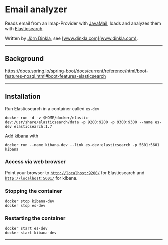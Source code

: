 
# Email analyzer

Reads email from an Imap-Provider with [JavaMail](https://java.net/projects/javamail/pages/Home), loads
and analyzes them with [Elasticsearch](https://www.elastic.co/products/elasticsearch).

Written by [Jörn Dinkla](www.dinkla.com), see [www.dinkla.com](www.dinkla.com).

----
## Background


https://docs.spring.io/spring-boot/docs/current/reference/html/boot-features-nosql.html#boot-features-elasticsearch

----

## Installation

Run Elasticsearch in a container called `es-dev`

```
docker run -d -v $HOME/docker/elastic-dev:/usr/share/elasticsearch/data -p 9200:9200 -p 9300:9300 --name es-dev elasticsearch:1.7
```

Add [kibana](https://www.elastic.co/products/kibana) with

```
docker run --name kibana-dev --link es-dev:elasticsearch -p 5601:5601 kibana
```

### Access via web browser

Point your browser to [`http://localhost:9200/`](http://localhost:9200/) for Elasticsearch
and [`http://localhost:5601/`](http://localhost:5601/) for kibana.

### Stopping the container

```
docker stop kibana-dev
docker stop es-dev
```

### Restarting the container

```
docker start es-dev
docker start kibana-dev
```

----


